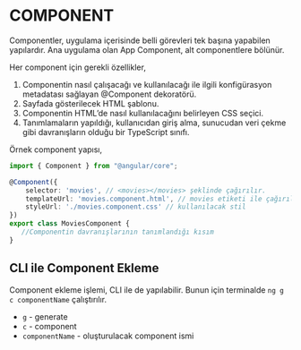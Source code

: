 # COMPONENT
Componentler, uygulama içerisinde belli görevleri tek başına yapabilen yapılardır. 
Ana uygulama olan App Component, alt componentlere bölünür.

Her component için gerekli özellikler,
1. Componentin nasıl çalışacağı ve kullanılacağı ile ilgili konfigürasyon metadatası sağlayan @Component dekoratörü.
2. Sayfada gösterilecek HTML şablonu.
3. Componentin HTML’de nasıl kullanılacağını belirleyen CSS seçici.
4. Tanımlamaların yapıldığı, kullanıcıdan giriş alma, sunucudan veri çekme gibi davranışların olduğu bir TypeScript sınıfı.

Örnek component yapısı,

```typescript
import { Component } from "@angular/core";

@Component({
    selector: 'movies', // <movies></movies> şeklinde çağırılır.
    templateUrl: 'movies.component.html', // movies etiketi ile çağırılacak sayfa
    styleUrl: './movies.component.css' // kullanılacak stil
})
export class MoviesComponent {
   //Componentin davranışlarının tanımlandığı kısım
}
```

## CLI ile Component Ekleme
Component ekleme işlemi, CLI ile de yapılabilir. Bunun için terminalde `ng g c componentName` çalıştırılır.
* `g` - generate
* `c` - component
* `componentName` - oluşturulacak component ismi
